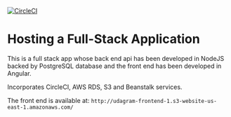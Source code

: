 [![CircleCI](https://circleci.com/gh/sheikhumar93/udacity-hosting-project/tree/main.svg?style=svg)](https://circleci.com/gh/sheikhumar93/udacity-hosting-project/tree/main)

# Hosting a Full-Stack Application

This is a full stack app whose back end api has been developed in NodeJS backed by PostgreSQL database and the front end has been developed in Angular.

Incorporates CircleCI, AWS RDS, S3 and Beanstalk services.

The front end is available at:
`http://udagram-frontend-1.s3-website-us-east-1.amazonaws.com/`
